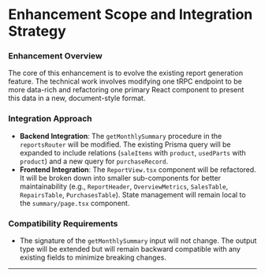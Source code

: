 # **Enhancement Scope and Integration Strategy**

### **Enhancement Overview**

The core of this enhancement is to evolve the existing report generation feature. The technical work involves modifying one tRPC endpoint to be more data-rich and refactoring one primary React component to present this data in a new, document-style format.

### **Integration Approach**

  - **Backend Integration**: The `getMonthlySummary` procedure in the `reportsRouter` will be modified. The existing Prisma query will be expanded to include relations (`saleItems` with `product`, `usedParts` with `product`) and a new query for `purchaseRecord`.
  - **Frontend Integration**: The `ReportView.tsx` component will be refactored. It will be broken down into smaller sub-components for better maintainability (e.g., `ReportHeader`, `OverviewMetrics`, `SalesTable`, `RepairsTable`, `PurchasesTable`). State management will remain local to the `summary/page.tsx` component.

### **Compatibility Requirements**

  - The signature of the `getMonthlySummary` input will not change. The output type will be extended but will remain backward compatible with any existing fields to minimize breaking changes.

-----
